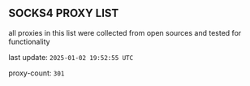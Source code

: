 ## SOCKS4 PROXY LIST

all proxies in this list were collected from open sources and tested for functionality

last update: `2025-01-02 19:52:55 UTC`

proxy-count: `301`
